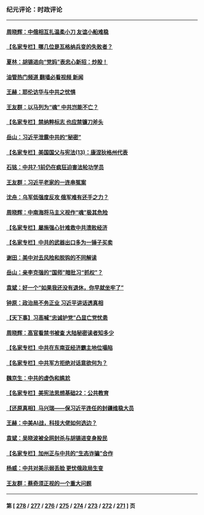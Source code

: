 ### 纪元评论：时政评论
---
#### [周晓辉：中俄相互扎温柔小刀 友谊小船难稳](../../pages/nsc1025/n14028239.md?07050330) 
#### [【名家专栏】哪几位是瓦格纳兵变的失败者？](../../pages/nsc1025/n14028107.md?07050330) 
#### [夏林：胡锡进向“党妈”表忠心新招：炒股！](../../pages/nsc1025/n14028251.md?07050330) 
#### [油管热门频道 翻墙必看视频 新闻](ok?07050330)
#### [王赫：耶伦访华与中共之忧惧](../../pages/nsc1025/n14027696.md?07050330) 
#### [王友群：以马列为“魂” 中共岂能不亡？](../../pages/nsc1025/n14027642.md?07050330) 
#### [【名家专栏】禁纳粹标志 也应禁镰刀斧头](../../pages/nsc1025/n14027423.md?07050330) 
#### [岳山：习近平泄露中共的“秘密”](../../pages/nsc1025/n14027419.md?07050330) 
#### [【名家专栏】美国国父与宪法(13)：康涅狄格州代表](../../pages/nsc1025/n14026346.md?07050330) 
#### [石铭：中共7·1前仍在疯狂迫害法轮功学员](../../pages/nsc1025/n14027109.md?07050330) 
#### [王友群：习近平老家的一连串冤案](../../pages/nsc1025/n14027047.md?07050330) 
#### [沈舟：乌军低强度反攻 俄军难有还手之力？](../../pages/nsc1025/n14026938.md?07050330) 
#### [周晓辉：中南海将马主义视作“魂”极其危险](../../pages/nsc1025/n14026892.md?07050330) 
#### [【名家专栏】屡施强心针难救中共溃败经济](../../pages/nsc1025/n14026783.md?07050330) 
#### [【名家专栏】中共的武器出口多为一锤子买卖](../../pages/nsc1025/n14022364.md?07050330) 
#### [谢田：美中对去风险和脱钩的不同解读](../../pages/nsc1025/n14026631.md?07050330) 
#### [岳山：亲李克强的“国师”暗批习“抓权”？](../../pages/nsc1025/n14026064.md?07050330) 
#### [袁斌：好一个“如果我还没有退休，你早就坐牢了”](../../pages/nsc1025/n14026216.md?07050330) 
#### [钟原：政治局不务正业 习近平讲话透真相](../../pages/nsc1025/n14026067.md?07050330) 
#### [【天下事】习高喊“忠诚护党”凸显亡党忧患](../../pages/nsc1025/n14025924.md?07050330) 
#### [周晓辉：高官看禁书被查 大陆秘密读者知多少](../../pages/nsc1025/n14025942.md?07050330) 
#### [【名家专栏】中共在东南亚经济霸主地位塌陷](../../pages/nsc1025/n14024242.md?07050330) 
#### [【名家专栏】中共军方拒绝对话意欲何为？](../../pages/nsc1025/n14024248.md?07050330) 
#### [魏京生：中共的虚伪和尴尬](../../pages/nsc1025/n14025911.md?07050330) 
#### [【名家专栏】美宪法思想基础22：公共教育](../../pages/nsc1025/n14025710.md?07050330) 
#### [【还原真相】马兴瑞——保习近平连任的封疆维稳大员](../../pages/nsc1025/n14025753.md?07050330) 
#### [王赫：中美AI战，科技大佬如何选边？](../../pages/nsc1025/n14025558.md?07050330) 
#### [袁斌：吴晓波被全网封杀与胡锡进变身股民](../../pages/nsc1025/n14025579.md?07050330) 
#### [【名家专栏】加州正与中共的“生态诈骗”合作](../../pages/nsc1025/n14022359.md?07050330) 
#### [杨威：中共对美示弱丢脸 更忧俄政局生变](../../pages/nsc1025/n14025329.md?07050330) 
#### [王友群：蔡奇须正视的一个重大问题](../../pages/nsc1025/n14025280.md?07050330) 

---
#### 第 [ [278](./278.md?07050330) / [277](./277.md?07050330) / [276](./276.md?07050330) / [275](./275.md?07050330) / [274](./274.md?07050330) / [273](./273.md?07050330) / [272](./272.md?07050330) / [271](./271.md?07050330) ] 页
